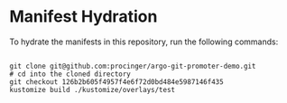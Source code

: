 
# Manifest Hydration

To hydrate the manifests in this repository, run the following commands:

```shell

git clone git@github.com:procinger/argo-git-promoter-demo.git
# cd into the cloned directory
git checkout 126b2b605f4957f4e6f72d0bd484e5987146f435
kustomize build ./kustomize/overlays/test
```